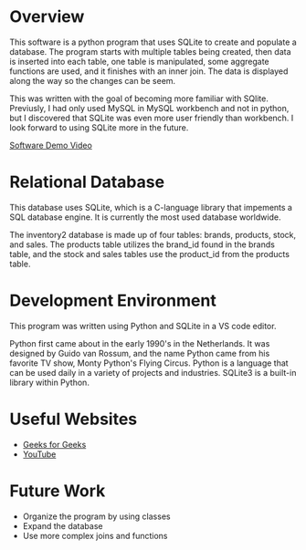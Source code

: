 # Overview

This software is a python program that uses SQLite to create and populate a database. The program starts with multiple tables being created, then data is inserted into each table, one table is manipulated, some aggregate functions are used, and it finishes with an inner join. The data is displayed along the way so the changes can be seem.

This was written with the goal of becoming more familiar with SQlite. Previusly, I had only used MySQL in MySQL workbench and not in python, but I discovered that SQLite was even more user friendly than workbench. I look forward to using SQLite more in the future.

[Software Demo Video](https://youtu.be/e4v4Xvb-drE)

# Relational Database

This database uses SQLite, which is a C-language library that impements a SQL database engine. It is currently the most used database worldwide.

The inventory2 database is made up of four tables: brands, products, stock, and sales. The products table utilizes the brand_id found in the brands table, and the stock and sales tables use the product_id from the products table.

# Development Environment

This program was written using Python and SQLite in a VS code editor.

Python first came about in the early 1990's in the Netherlands. It was designed by Guido van Rossum, and the name Python came from his favorite TV show, Monty Python's Flying Circus. Python is a language that can be used daily in a variety of projects and industries. SQLite3 is a built-in library within Python.

# Useful Websites

- [Geeks for Geeks](https://www.geeksforgeeks.org/python-sqlite-join-clause/)
- [YouTube](https://www.youtube.com/watch?v=byHcYRpMgI4&t=3785s)

# Future Work

- Organize the program by using classes
- Expand the database
- Use more complex joins and functions